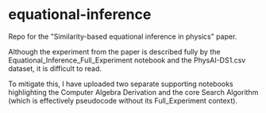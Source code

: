 # equational-inference
Repo for the "Similarity-based equational inference in physics" paper.

Although the experiment from the paper is described fully by the Equational_Inference_Full_Experiment notebook
and the PhysAI-DS1.csv dataset, it is difficult to read.

To mitigate this, I have uploaded two separate supporting notebooks highlighting the Computer Algebra Derivation
and the core Search Algorithm (which is effectively pseudocode without its Full_Experiment context).
